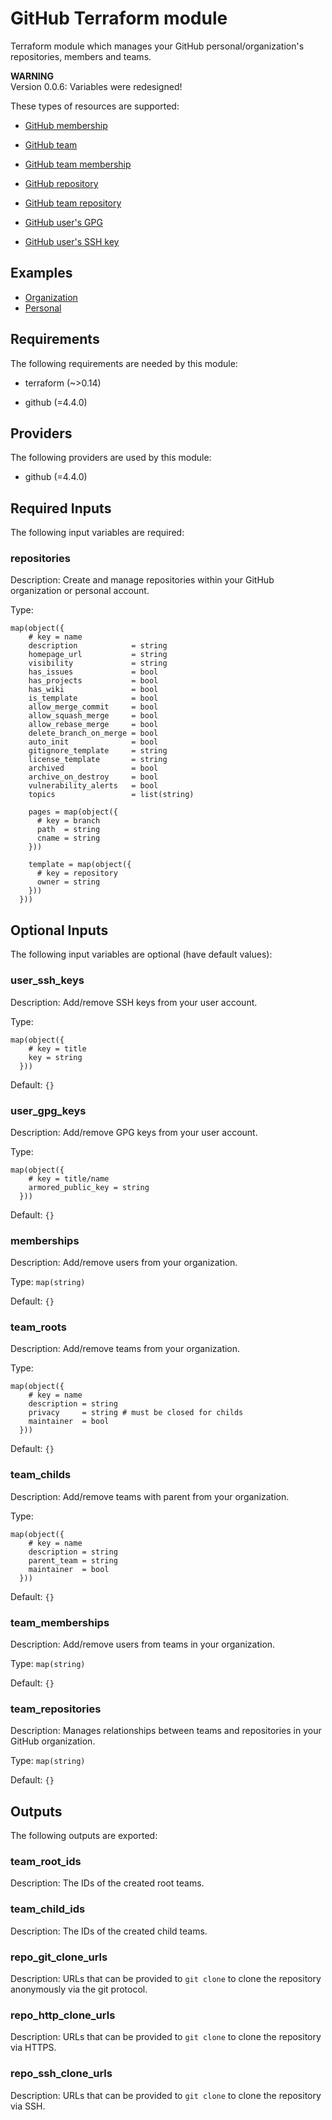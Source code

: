 [//]: # ( vim: set ft=markdown : )
# GitHub Terraform module

Terraform module which manages your GitHub personal/organization's repositories, members and teams.

**WARNING**  
Version 0.0.6: Variables were redesigned!

These types of resources are supported:

 * [GitHub membership](https://registry.terraform.io/providers/integrations/github/latest/docs/resources/membership)
 * [GitHub team](https://registry.terraform.io/providers/integrations/github/latest/docs/resources/team)
 * [GitHub team membership](https://registry.terraform.io/providers/integrations/github/latest/docs/resources/team_membership)
 * [GitHub repository](https://registry.terraform.io/providers/integrations/github/latest/docs/resources/repository)
 * [GitHub team repository](https://registry.terraform.io/providers/integrations/github/latest/docs/resources/team_repository)

 * [GitHub user's GPG](https://registry.terraform.io/providers/integrations/github/latest/docs/resources/user_gpg_key)
 * [GitHub user's SSH key](https://registry.terraform.io/providers/integrations/github/latest/docs/resources/user_ssh_key)

## Examples

 * [Organization](https://github.com/sh0shin/terraform-module-github/tree/master/examples/organization/main.tf)
 * [Personal](https://github.com/sh0shin/terraform-module-github/blob/master/examples/personal/main.tf)

## Requirements

The following requirements are needed by this module:

- terraform (~>0.14)

- github (=4.4.0)

## Providers

The following providers are used by this module:

- github (=4.4.0)

## Required Inputs

The following input variables are required:

### repositories

Description: Create and manage repositories within your GitHub organization or personal account.

Type:

```hcl
map(object({
    # key = name
    description            = string
    homepage_url           = string
    visibility             = string
    has_issues             = bool
    has_projects           = bool
    has_wiki               = bool
    is_template            = bool
    allow_merge_commit     = bool
    allow_squash_merge     = bool
    allow_rebase_merge     = bool
    delete_branch_on_merge = bool
    auto_init              = bool
    gitignore_template     = string
    license_template       = string
    archived               = bool
    archive_on_destroy     = bool
    vulnerability_alerts   = bool
    topics                 = list(string)

    pages = map(object({
      # key = branch
      path  = string
      cname = string
    }))

    template = map(object({
      # key = repository
      owner = string
    }))
  }))
```

## Optional Inputs

The following input variables are optional (have default values):

### user_ssh_keys

Description: Add/remove SSH keys from your user account.

Type:

```hcl
map(object({
    # key = title
    key = string
  }))
```

Default: `{}`

### user_gpg_keys

Description: Add/remove GPG keys from your user account.

Type:

```hcl
map(object({
    # key = title/name
    armored_public_key = string
  }))
```

Default: `{}`

### memberships

Description: Add/remove users from your organization.

Type: `map(string)`

Default: `{}`

### team_roots

Description: Add/remove teams from your organization.

Type:

```hcl
map(object({
    # key = name
    description = string
    privacy     = string # must be closed for childs
    maintainer  = bool
  }))
```

Default: `{}`

### team_childs

Description: Add/remove teams with parent from your organization.

Type:

```hcl
map(object({
    # key = name
    description = string
    parent_team = string
    maintainer  = bool
  }))
```

Default: `{}`

### team_memberships

Description: Add/remove users from teams in your organization.

Type: `map(string)`

Default: `{}`

### team_repositories

Description: Manages relationships between teams and repositories in your GitHub organization.

Type: `map(string)`

Default: `{}`

## Outputs

The following outputs are exported:

### team_root_ids

Description: The IDs of the created root teams.

### team_child_ids

Description: The IDs of the created child teams.

### repo_git_clone_urls

Description: URLs that can be provided to `git clone` to clone the repository anonymously via the git protocol.

### repo_http_clone_urls

Description: URLs that can be provided to `git clone` to clone the repository via HTTPS.

### repo_ssh_clone_urls

Description: URLs that can be provided to `git clone` to clone the repository via SSH.

